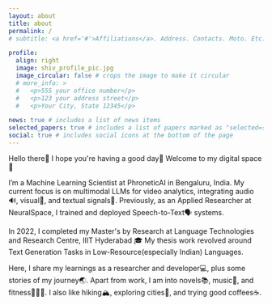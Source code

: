 ```yaml
---
layout: about
title: about
permalink: /
# subtitle: <a href='#'>Affiliations</a>. Address. Contacts. Moto. Etc.

profile:
  align: right
  image: shiv_profile_pic.jpg
  image_circular: false # crops the image to make it circular
  # more_info: >
  #   <p>555 your office number</p>
  #   <p>123 your address street</p>
  #   <p>Your City, State 12345</p>

news: true # includes a list of news items
selected_papers: true # includes a list of papers marked as "selected={true}"
social: true # includes social icons at the bottom of the page
---
```


Hello there👋 I hope you're having a good day🙂 Welcome to my digital space🙏 

I’m a Machine Learning Scientist at PhroneticAI in Bengaluru, India. My current focus is on multimodal LLMs for video analytics, integrating audio🔊, visual🎥, and textual signals📝. Previously, as an Applied Researcher at NeuralSpace, I trained and deployed Speech-to-Text🗣️ systems.

In 2022, I completed my Master's by Research at Language Technologies and Research Centre, IIIT Hyderabad 🎓 My thesis work revolved around Text Generation Tasks in Low-Resource(especially Indian) Languages. 

Here, I share my learnings as a researcher and developer💻, plus some stories of my journey🌏. Apart from work, I am into novels📚, music🎹, and fitness🧘🏻‍♂️. I also like hiking🏔️, exploring cities🚏, and trying good coffees☕.


